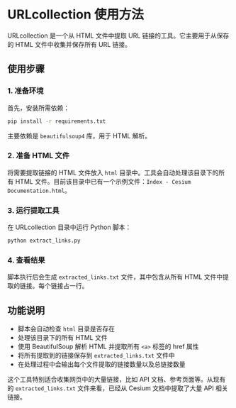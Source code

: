 # URLcollection 使用方法

URLcollection 是一个从 HTML 文件中提取 URL 链接的工具。它主要用于从保存的 HTML 文件中收集并保存所有 URL 链接。

## 使用步骤

### 1. 准备环境

首先，安装所需依赖：

```bash
pip install -r requirements.txt
```

主要依赖是 `beautifulsoup4` 库，用于 HTML 解析。

### 2. 准备 HTML 文件

将需要提取链接的 HTML 文件放入 `html` 目录中。工具会自动处理该目录下的所有 HTML 文件。目前该目录中已有一个示例文件：`Index - Cesium Documentation.html`。

### 3. 运行提取工具

在 URLcollection 目录中运行 Python 脚本：

```bash
python extract_links.py
```

### 4. 查看结果

脚本执行后会生成 `extracted_links.txt` 文件，其中包含从所有 HTML 文件中提取的链接。每个链接占一行。

## 功能说明

- 脚本会自动检查 `html` 目录是否存在
- 处理该目录下的所有 HTML 文件
- 使用 BeautifulSoup 解析 HTML 并提取所有 `<a>` 标签的 href 属性
- 将所有提取到的链接保存到 `extracted_links.txt` 文件中
- 在处理过程中会输出每个文件提取的链接数量以及总链接数量

这个工具特别适合收集网页中的大量链接，比如 API 文档、参考页面等。从现有的 `extracted_links.txt` 文件来看，已经从 Cesium 文档中提取了大量 API 相关链接。
